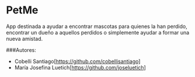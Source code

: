 # PetMe


App destinada a ayudar a encontrar mascotas para quienes la han perdido, encontrar un dueño a aquellos perdidos o simplemente ayudar a formar una nueva amistad.

###Autores:
- Cobelli Santiago[https://github.com/cobellisantiago]
- María Josefina Luetich[https://github.com/joseluetich]
